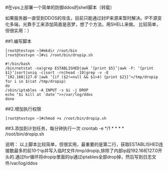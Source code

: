 <!-- --- tag:  云主机 vps ddos  -->


#在vps上部署一个简单的防御ddos的shell脚本（转载）

如果服务器一直受到DDOS的攻击，目前只能通过封IP来源来暂时解决。IP不源变化多端，光靠手工来添加简直是恶梦，想了个方法，用SHELL来做。
比较简单，但很实用：）
  
##1.编写脚本

    [root@testvpn ~]#mkdir /root/bin
    [root@testvpn ~]#vi /root/bin/dropip.sh

    #!/bin/bash
    /bin/netstat -na|grep ESTABLISHED|awk ‘{print $5}’|awk -F: ‘{print $1}’|sort|uniq -c|sort -rn|head -10|grep -v -E      ’192.168|127.0′|awk ‘{if ($2!=null && $1>4) {print $2}}’>/tmp/dropip
    for i in $(cat /tmp/dropip)
    do
    /sbin/iptables -A INPUT -s $i -j DROP
    echo "$i kill at `date`">>/var/log/ddos
    done
    
##2.增加执行权限
    
    [root@testvpn ~]#chmod +x /root/bin/dropip.sh

##3.添加到计划任务，每分钟执行一次
    crontab -e
*/1 * * * * /root/bin/dropip.sh

说明：
以上脚本比较简单，但很实用，最重要的是第二行，获取ESTABLISHED连接数最多的前10个ip并写入临时文件/tmp/dropip,排除了内部ip段192.168|127.0开头的.通过for循环将dropip里面的ip通过iptables全部drop掉，然后写到日志文件/var/log/ddos